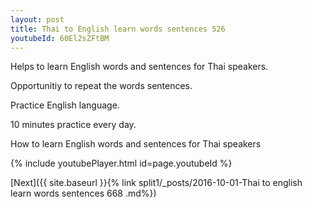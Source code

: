 ```yaml
---
layout: post
title: Thai to English learn words sentences 526 
youtubeId: 60El2sZFtBM
---
```

 
 
Helps to learn English words and sentences for Thai speakers.

Opportunitiy to repeat the words sentences. 

Practice English language. 
 
10 minutes practice every day. 
 
How to learn English words and sentences for Thai speakers 
 
{% include youtubePlayer.html id=page.youtubeId %}
 
 
[Next]({{ site.baseurl }}{% link  split1/_posts/2016-10-01-Thai to english learn words sentences 668 .md%})
 

